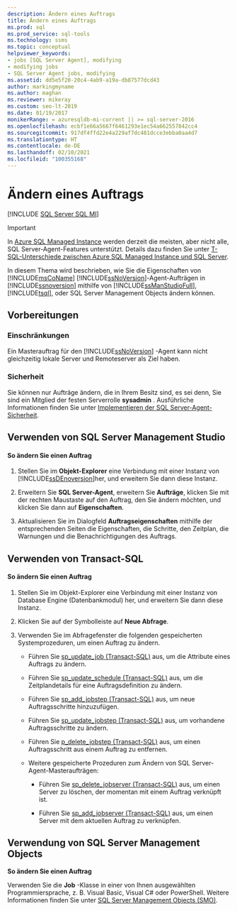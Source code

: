 ```yaml
---
description: Ändern eines Auftrags
title: Ändern eines Auftrags
ms.prod: sql
ms.prod_service: sql-tools
ms.technology: ssms
ms.topic: conceptual
helpviewer_keywords:
- jobs [SQL Server Agent], modifying
- modifying jobs
- SQL Server Agent jobs, modifying
ms.assetid: dd5e5f20-20c4-4ab9-a19a-db87577dcd43
author: markingmyname
ms.author: maghan
ms.reviewer: mikeray
ms.custom: seo-lt-2019
ms.date: 01/19/2017
monikerRange: = azuresqldb-mi-current || >= sql-server-2016
ms.openlocfilehash: ecbf1e66a5667f6461293e1ec54a662557842cc4
ms.sourcegitcommit: 917df4ffd22e4a229af7dc481dcce3ebba0aa4d7
ms.translationtype: HT
ms.contentlocale: de-DE
ms.lasthandoff: 02/10/2021
ms.locfileid: "100355168"
---
```

# <a name="modify-a-job"></a>Ändern eines Auftrags

[!INCLUDE [SQL Server SQL MI](../../includes/applies-to-version/sql-asdbmi.md)]

> [!IMPORTANT]  
> In [Azure SQL Managed Instance](/azure/sql-database/sql-database-managed-instance) werden derzeit die meisten, aber nicht alle, SQL Server-Agent-Features unterstützt. Details dazu finden Sie unter [T-SQL-Unterschiede zwischen Azure SQL Managed Instance und SQL Server](/azure/sql-database/sql-database-managed-instance-transact-sql-information#sql-server-agent).

In diesem Thema wird beschrieben, wie Sie die Eigenschaften von [!INCLUDE[msCoName](../../includes/msconame_md.md)] [!INCLUDE[ssNoVersion](../../includes/ssnoversion-md.md)]-Agent-Aufträgen in [!INCLUDE[ssnoversion](../../includes/ssnoversion-md.md)] mithilfe von [!INCLUDE[ssManStudioFull](../../includes/ssmanstudiofull-md.md)], [!INCLUDE[tsql](../../includes/tsql-md.md)], oder SQL Server Management Objects ändern können.  

## <a name="before-you-begin"></a><a name="BeforeYouBegin"></a>Vorbereitungen  
  
### <a name="limitations-and-restrictions"></a><a name="Restrictions"></a>Einschränkungen  
Ein Masterauftrag für den [!INCLUDE[ssNoVersion](../../includes/ssnoversion-md.md)] -Agent kann nicht gleichzeitig lokale Server und Remoteserver als Ziel haben.  
  
### <a name="security"></a><a name="Security"></a>Sicherheit  
Sie können nur Aufträge ändern, die in Ihrem Besitz sind, es sei denn, Sie sind ein Mitglied der festen Serverrolle **sysadmin** . Ausführliche Informationen finden Sie unter [Implementieren der SQL Server-Agent-Sicherheit](../../ssms/agent/implement-sql-server-agent-security.md).  
  
## <a name="using-sql-server-management-studio"></a><a name="SSMS"></a>Verwenden von SQL Server Management Studio  
  
#### <a name="to-modify-a-job"></a>So ändern Sie einen Auftrag  
  
1.  Stellen Sie im **Objekt-Explorer** eine Verbindung mit einer Instanz von [!INCLUDE[ssDEnoversion](../../includes/ssdenoversion_md.md)]her, und erweitern Sie dann diese Instanz.  
  
2.  Erweitern Sie **SQL Server-Agent**, erweitern Sie **Aufträge**, klicken Sie mit der rechten Maustaste auf den Auftrag, den Sie ändern möchten, und klicken Sie dann auf **Eigenschaften**.  
  
3.  Aktualisieren Sie im Dialogfeld **Auftragseigenschaften** mithilfe der entsprechenden Seiten die Eigenschaften, die Schritte, den Zeitplan, die Warnungen und die Benachrichtigungen des Auftrags.  
  
## <a name="using-transact-sql"></a><a name="TSQL"></a>Verwenden von Transact-SQL  
  
#### <a name="to-modify-a-job"></a>So ändern Sie einen Auftrag  
  
1.  Stellen Sie im Objekt-Explorer eine Verbindung mit einer Instanz von Database Engine (Datenbankmodul) her, und erweitern Sie dann diese Instanz.  
  
2.  Klicken Sie auf der Symbolleiste auf **Neue Abfrage**.  
  
3.  Verwenden Sie im Abfragefenster die folgenden gespeicherten Systemprozeduren, um einen Auftrag zu ändern.  
  
    -   Führen Sie [sp_update_job (Transact-SQL)](../../relational-databases/system-stored-procedures/sp-update-job-transact-sql.md) aus, um die Attribute eines Auftrags zu ändern.  
  
    -   Führen Sie [sp_update_schedule (Transact-SQL)](../../relational-databases/system-stored-procedures/sp-update-schedule-transact-sql.md) aus, um die Zeitplandetails für eine Auftragsdefinition zu ändern.  
  
    -   Führen Sie [sp_add_jobstep (Transact-SQL)](../../relational-databases/system-stored-procedures/sp-add-jobstep-transact-sql.md) aus, um neue Auftragsschritte hinzuzufügen.  
  
    -   Führen Sie [sp_update_jobstep (Transact-SQL)](../../relational-databases/system-stored-procedures/sp-update-jobstep-transact-sql.md) aus, um vorhandene Auftragsschritte zu ändern.  
  
    -   Führen Sie [p_delete_jobstep (Transact-SQL)](../../relational-databases/system-stored-procedures/sp-delete-jobstep-transact-sql.md) aus, um einen Auftragsschritt aus einem Auftrag zu entfernen.  
  
    -   Weitere gespeicherte Prozeduren zum Ändern von SQL Server-Agent-Masteraufträgen:  
  
        -   Führen Sie [sp_delete_jobserver (Transact-SQL)](../../relational-databases/system-stored-procedures/sp-delete-jobserver-transact-sql.md) aus, um einen Server zu löschen, der momentan mit einem Auftrag verknüpft ist.  
  
        -   Führen Sie [sp_add_jobserver (Transact-SQL)](../../relational-databases/system-stored-procedures/sp-add-jobserver-transact-sql.md) aus, um einen Server mit dem aktuellen Auftrag zu verknüpfen.  
  
## <a name="using-sql-server-management-objects"></a><a name="SMO"></a>Verwendung von SQL Server Management Objects  
**So ändern Sie einen Auftrag**  
  
Verwenden Sie die **Job** -Klasse in einer von Ihnen ausgewählten Programmiersprache, z. B. Visual Basic, Visual C# oder PowerShell. Weitere Informationen finden Sie unter [SQL Server Management Objects (SMO)](../../relational-databases/server-management-objects-smo/sql-server-management-objects-smo-programming-guide.md).  
